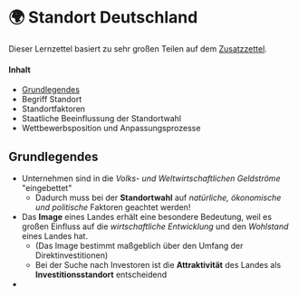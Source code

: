 # 🌍 Standort Deutschland

Dieser Lernzettel basiert zu sehr großen Teilen auf dem [Zusatzzettel](ZUSATZ.md).

#### Inhalt

- [Grundlegendes](#grundlegendes)
- Begriff Standort
- Standortfaktoren
- Staatliche Beeinflussung der Standortwahl
- Wettbewerbsposition und Anpassungsprozesse

## Grundlegendes <a name="grundlegendes"></a>

- Unternehmen sind in die *Volks- und Weltwirtschaftlichen Geldströme* "eingebettet"
  - Dadurch muss bei der **Standortwahl** auf *natürliche, ökonomische und politische* Faktoren geachtet werden!
- Das **Image** eines Landes erhält eine besondere Bedeutung, weil es großen Einfluss auf die *wirtschaftliche Entwicklung* und den *Wohlstand* eines Landes hat.
  - (Das Image bestimmt maßgeblich über den Umfang der Direktinvestitionen)
  - Bei der Suche nach Investoren ist die **Attraktivität** des Landes als **Investitionsstandort** entscheidend
- 